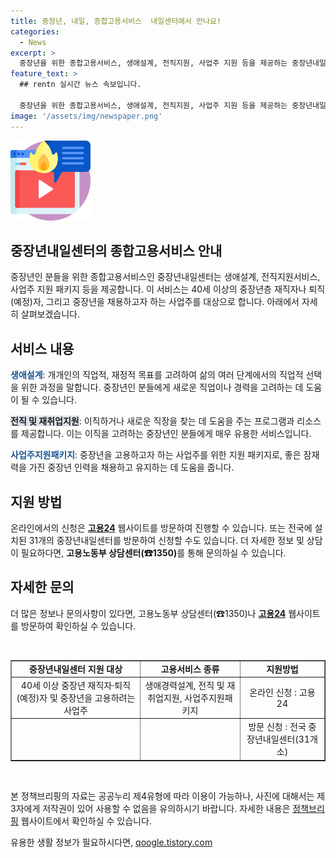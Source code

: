 ```yaml
---
title: 중장년, 내일, 종합고용서비스  내일센터에서 만나요!
categories:
  - News
excerpt: >
  중장년을 위한 종합고용서비스, 생애설계, 전직지원, 사업주 지원 등을 제공하는 중장년내일센터 소개. 40세 이상 중장년 재직자, 퇴직(예정)자 및 중장년을 고용하려는 사업주를 지원. 온라인 및 방문으로 신청 가능하며, 자세한 내용은 고용노동부 상담센터나 고용24에서 문의 가능. (자료출처=정책브리핑 www.korea.kr)
feature_text: >
  ## rentn 실시간 뉴스 속보입니다.

  중장년을 위한 종합고용서비스, 생애설계, 전직지원, 사업주 지원 등을 제공하는 중장년내일센터 소개. 40세 이상 중장년 재직자, 퇴직(예정)자 및 중장년을 고용하려는 사업주를 지원. 온라인 및 방문으로 신청 가능하며, 자세한 내용은 고용노동부 상담센터나 고용24에서 문의 가능. (자료출처=정책브리핑 www.korea.kr)
image: '/assets/img/newspaper.png'
---
```


<p><img src="/assets/img/news.png" alt="rentncar 속보" /></p>

<h2>중장년내일센터의 종합고용서비스 안내</h2>

<p data-ke-size="size16">중장년인 분들을 위한 종합고용서비스인 중장년내일센터는 생애설계, 전직지원서비스, 사업주 지원 패키지 등을 제공합니다. 이 서비스는 40세 이상의 중장년층 재직자나 퇴직(예정)자, 그리고 중장년을 채용하고자 하는 사업주를 대상으로 합니다. 아래에서 자세히 살펴보겠습니다.</p>

<h2 data-ke-size="size26">서비스 내용</h2>

<p><b><span style="color: #1a5490;">생애설계</span></b>: 개개인의 직업적, 재정적 목표를 고려하여 삶의 여러 단계에서의 직업적 선택을 위한 과정을 말합니다. 중장년인 분들에게 새로운 직업이나 경력을 고려하는 데 도움이 될 수 있습니다.</p>

<p><b><span style="background-color: #21538527;">전직 및 재취업지원</span></b>: 이직하거나 새로운 직장을 찾는 데 도움을 주는 프로그램과 리소스를 제공합니다. 이는 이직을 고려하는 중장년인 분들에게 매우 유용한 서비스입니다.</p>

<p><b><span style="color: #1a5490;">사업주지원패키지</span></b>: 중장년을 고용하고자 하는 사업주를 위한 지원 패키지로, 좋은 잠재력을 가진 중장년 인력을 채용하고 유지하는 데 도움을 줍니다.</p>

<h2 data-ke-size="size26">지원 방법</h2>

<p>온라인에서의 신청은 <b><a href="https://www economicallygov24.go.kr">고용24</a></b> 웹사이트를 방문하여 진행할 수 있습니다. 또는 전국에 설치된 31개의 중장년내일센터를 방문하여 신청할 수도 있습니다. 더 자세한 정보 및 상담이 필요하다면, <b>고용노동부 상담센터(☎1350)</b>를 통해 문의하실 수 있습니다.</p>

<h2 data-ke-size="size26">자세한 문의</h2>

<p>더 많은 정보나 문의사항이 있다면, 고용노동부 상담센터(☎1350)나 <b><a href="https://www economicallygov24.go.kr">고용24</a></b> 웹사이트를 방문하여 확인하실 수 있습니다.</p>

<p data-ke-size="size16">&nbsp;</p>

<table border="1" style="width: 100%;">
<tbody>
<tr>
<td style="text-align: center; height: 17px;"><b>중장년내일센터 지원 대상</b></td>
<td style="text-align: center; height: 17px;"><b>고용서비스 종류</b></td>
<td style="text-align: center; height: 17px;"><b>지원방법</b></td>
</tr>
<tr>
<td style="text-align: center; height: 17px;">40세 이상 중장년 재직자·퇴직(예정)자 및 중장년을 고용하려는 사업주</td>
<td style="text-align: center; height: 17px;">생애경력설계, 전직 및 재취업지원, 사업주지원패키지</td>
<td style="text-align: center; height: 17px;">온라인 신청 : 고용24</td>
</tr>
<tr>
<td style="text-align: center; height: 17px;">&nbsp; &nbsp; &nbsp; &nbsp; &nbsp; &nbsp; &nbsp; &nbsp; &nbsp; &nbsp; &nbsp; &nbsp; &nbsp; &nbsp; &nbsp; &nbsp; &nbsp; &nbsp; &nbsp; &nbsp; &nbsp; &nbsp; &nbsp; &nbsp; &nbsp; &nbsp;</td>
<td style="text-align: center; height: 17px;">&nbsp; &nbsp; &nbsp; &nbsp; &nbsp; &nbsp; &nbsp; &nbsp; &nbsp; &nbsp; &nbsp; &nbsp; &nbsp; &nbsp; &nbsp; &nbsp; &nbsp; &nbsp; &nbsp; &nbsp; &nbsp; &nbsp; &nbsp; &nbsp; &nbsp; &nbsp;</td>
<td style="text-align: center; height: 17px;">방문 신청 : 전국 중장년내일센터(31개소)</td>
</tr>
</tbody>
</table>

<p data-ke-size="size16">&nbsp;</p>

<p>본 정책브리핑의 자료는 공공누리 제4유형에 따라 이용이 가능하나, 사진에 대해서는 제3자에게 저작권이 있어 사용할 수 없음을 유의하시기 바랍니다. 자세한 내용은 <a href="https://www.korea.kr">정책브리핑</a> 웹사이트에서 확인하실 수 있습니다.</p>
유용한 생활 정보가 필요하시다면, <a href="https://qoogle.tistory.com" rel="dofollow">qoogle.tistory.com</a>


